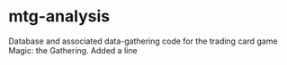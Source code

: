# mtg-analysis
Database and associated data-gathering code for the trading card game Magic: the Gathering. 
Added a line
